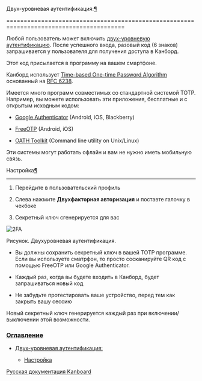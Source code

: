 Двух-уровневая аутентификация:[¶](#two-factor-authentication "Ссылка на этот заголовок")

========================================================================================



Любой пользователь может включить [двух-уровневую аутентификацию](http://en.wikipedia.org/wiki/Two_factor_authentication). После успешного входа, разовый код (6 знаков) запрашивается у пользователя для получения доступа в Канборд.



Этот код присылается в программу на вашем смартфоне.



Канборд использует [Time-based One-time Password Algorithm](http://en.wikipedia.org/wiki/Time-based_One-time_Password_Algorithm) основанный на [RFC 6238](http://tools.ietf.org/html/rfc6238).



Имеется много программ совместимых со стандартной системой TOTP. Например, вы можете использовать эти приложения, бесплатные и с открытым исходным кодом:



-   [Google Authenticator](https://github.com/google/google-authenticator/) (Android, iOS, Blackberry)

-   [FreeOTP](https://fedorahosted.org/freeotp/) (Android, iOS)

-   [OATH Toolkit](http://www.nongnu.org/oath-toolkit/) (Command line utility on Unix/Linux)



Эти системы могут работать офлайн и вам не нужно иметь мобильную связь.



Настройка[¶](#setup "Ссылка на этот заголовок")

-----------------------------------------------



1.  Перейдите в пользовательский профиль



2.  Слева нажмите **Двухфакторная авторизация** и поставте галочку в чекбоке



3.  Секретный ключ сгенерируется для вас



![2FA](https://kanboard.net/screenshots/documentation/2fa.png)



Рисунок. Двухуровневая аутентификация.



-   Вы должны сохранить секретный ключ в вашей TOTP программе. Если вы используете сматрфон, то просто сосканируйте QR код с помощью FreeOTP или Google Authenticator.



-   Каждый раз, когда вы будете входить в Канборд, будет запрашиваться новый код



-   Не забудьте протестировать ваше устройство, перед тем как закрыть вашу сессию



Новый секретный ключ генерируется каждый раз при включении/выключении этой возможности.



### [Оглавление](index.markdown)



-   [Двух-уровневая аутентификация:](#)

    -   [Настройка](#setup)



 



 



 



 



 



 



[Русская документация Kanboard](http://kanboard.ru/doc/)

